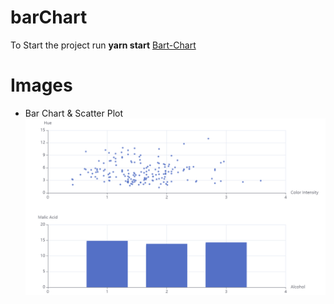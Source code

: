 # barChart
To Start the project run **yarn start**
[Bart-Chart](https://rad-nasturtium-1bdc32.netlify.app/)
# Images
* Bar Chart & Scatter Plot
![Images](Images/barChart.png)
